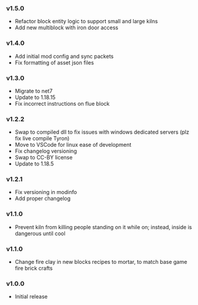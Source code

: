### v1.5.0

* Refactor block entity logic to support small and large kilns
* Add new multiblock with iron door access

### v1.4.0

* Add initial mod config and sync packets
* Fix formatting of asset json files

### v1.3.0

* Migrate to net7
* Update to 1.18.15
* Fix incorrect instructions on flue block

### v1.2.2

* Swap to compiled dll to fix issues with windows dedicated servers (plz fix live compile Tyron)
* Move to VSCode for linux ease of development
* Fix changelog versioning
* Swap to CC-BY license
* Update to 1.18.5

### v1.2.1

* Fix versioning in modinfo
* Add proper changelog

### v1.1.0

* Prevent kiln from killing people standing on it while on; instead, inside is dangerous until cool

### v1.1.0

* Change fire clay in new blocks recipes to mortar, to match base game fire brick crafts

### v1.0.0

* Initial release